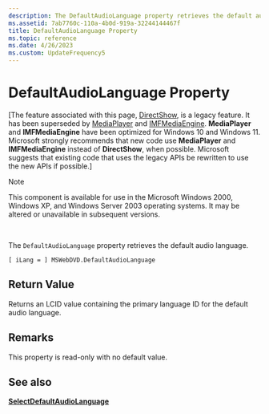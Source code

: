```yaml
---
description: The DefaultAudioLanguage property retrieves the default audio language.
ms.assetid: 7ab7760c-110a-4b0d-919a-32244144467f
title: DefaultAudioLanguage Property
ms.topic: reference
ms.date: 4/26/2023
ms.custom: UpdateFrequency5
---
```


# DefaultAudioLanguage Property

\[The feature associated with this page, [DirectShow](/windows/win32/directshow/directshow), is a legacy feature. It has been superseded by [MediaPlayer](/uwp/api/Windows.Media.Playback.MediaPlayer) and [IMFMediaEngine](/windows/win32/api/mfmediaengine/nn-mfmediaengine-imfmediaengine). **MediaPlayer** and **IMFMediaEngine** have been optimized for Windows 10 and Windows 11. Microsoft strongly recommends that new code use **MediaPlayer** and **IMFMediaEngine** instead of **DirectShow**, when possible. Microsoft suggests that existing code that uses the legacy APIs be rewritten to use the new APIs if possible.\]

> [!Note]  
> This component is available for use in the Microsoft Windows 2000, Windows XP, and Windows Server 2003 operating systems. It may be altered or unavailable in subsequent versions.

 

The `DefaultAudioLanguage` property retrieves the default audio language.

``` syntax
[ iLang = ] MSWebDVD.DefaultAudioLanguage
```

## Return Value

Returns an LCID value containing the primary language ID for the default audio language.

## Remarks

This property is read-only with no default value.

## See also

<dl> <dt>

[**SelectDefaultAudioLanguage**](selectdefaultaudiolanguage-method.md)
</dt> </dl>

 

 



